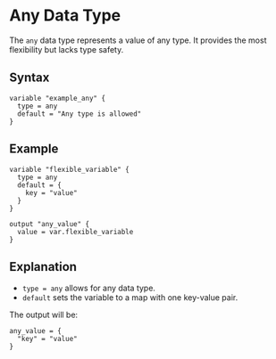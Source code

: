 # Any Data Type

The `any` data type represents a value of any type. It provides the most flexibility but lacks type safety.

## Syntax

```hcl
variable "example_any" {
  type = any
  default = "Any type is allowed"
}
```

## Example

```hcl
variable "flexible_variable" {
  type = any
  default = {
    key = "value"
  }
}

output "any_value" {
  value = var.flexible_variable
}
```

## Explanation

- `type = any` allows for any data type.
- `default` sets the variable to a map with one key-value pair.

The output will be:

```hcl
any_value = {
  "key" = "value"
}
```